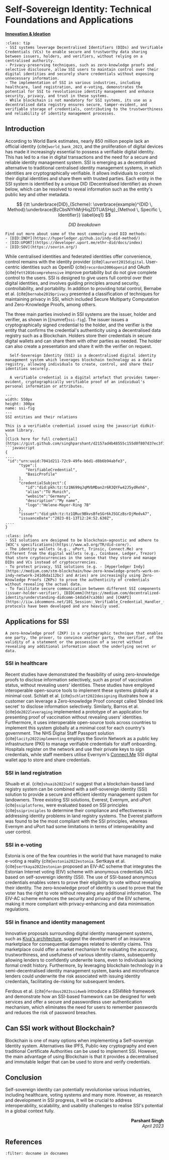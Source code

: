 # Self-Sovereign Identity: Technical Foundations and Applications

<!-- ![Industry Perspective](images/II.svg) -->
<ins>**Innovation & Ideation**</ins>

```{admonition} Key Insights
:class: tip
- SSI systems leverage Decentralised Identifiers (DIDs) and Verifiable Credentials (VCs) to enable secure and trustworthy data sharing between issuers, holders, and verifiers, without relying on a centralised authority.
- Privacy-preserving techniques, such as zero-knowledge proofs and selective disclosure, allow SSI users to maintain control over their digital identities and securely share credentials without exposing unnecessary information.
- The implementation of SSI in various industries, including healthcare, land registration, and e-voting, demonstrates the potential for SSI to revolutionise identity management and enhance security, privacy, and trust in these systems.
- While blockchain is not mandatory for SSI systems, its use as a decentralised data registry ensures secure, tamper-evident, and verifiable storage of credentials, contributing to the trustworthiness and reliability of identity management processes.
```

## Introduction
According to World Bank estimates, nearly 850 million people lack an official identity {cite}`world_bank_2023`, and the proliferation of digital devices has made it increasingly essential to possess a verifiable digital identity. This has led to a rise in digital transactions and the need for a secure and reliable identity management system. SSI is emerging as a decentralised alternative to traditional centralised identity management systems, in which identities are cryptographically verifiable. It allows individuals to control their digital identities and share them with trusted parties. Each entity in the SSI system is identified by a unique DID (Decentralised Identifier) as shown below, which can be resolved to reveal information such as the entity's public key and other metadata.

$$
{\tt \underbrace{DID}_{Scheme}: \overbrace{example}^{DID \, Method}:\underbrace{BzCbsNYhMrjHiqZDTUASHg}_{Method \, Specific \, Identifier}} \label{eq1}
$$
<p align="center"><em>DID breakdown</em></p>

```{seealso}
Find out more about some of the most commonly used DID methods:
- [DID:INDY](https://hyperledger.github.io/indy-did-method/)
- [DID:UPORT](https://developer.uport.me/ethr-did/docs/index)
- [DID:SOV](https://sovrin.org/)
```

While centralised identities and federated identities offer convenience, control remains with the identity provider {cite}`laurent2015digital`. User-centric identities such as OpenID {cite}`recordon2006openid` and OAuth {cite}`fett2016comprehensive` improve portability but do not give complete control to the users. SSI is designed to give users full control over their digital identities, and involves guiding principles around security, controllability, and portability. In addition to providing total control, Bernabe et al. {cite}`bernabe2019privacy` presented a classification of techniques for maintaining privacy in SSI, which included Secure Multiparty Computation and Zero-Knowledge Proofs, among others.


The three main parties involved in SSI systems are the issuer, holder and verifier, as shown in [{numref}`ssi-fig`]. The issuer issues a cryptographically signed credential to the holder, and the verifier is the entity that confirms the credential's authenticity using a decentralised data registry such as a Blockchain. Holders store their credentials in secure digital wallets and can share them with other parties as needed. The holder can also create a presentation and share it with the verifier on request.

`````{margin} **SSI**
  Self-Sovereign Identity (SSI) is a decentralised digital identity management system which leverages blockchain technology as a data registry, allowing individuals to create, control, and share their identities securely.
`````

`````{margin} **Verifiable Credential**
  A verifiable credential is a digital artefact that provides tamper-evident, cryptographically verifiable proof of an individual's personal information or attributes.
`````

```{figure} images/SSI.drawio.png
---
width: 550px
height: 300px
name: ssi-fig
---
SSI entities and their relations
```

```{seealso}
This is a verifiable credential issued using the javascript didkit-wasm library.
\
[Click here for full credential](https://gist.github.com/singhparshant/d2157ad4b48555c155d0f807d37ec3f1)
```javascript
{
....
 "id":"urn:uuid:7041d211-72c9-49fe-b6d1-d8b6b94abfe3",
      "type":[
         "VerifiableCredential",
         "BasicProfile"
      ],
      "credentialSubject":{
         "id":"did:pkh:tz:tz1N699qJqMVbMDan2r6R3QYFw42J5ydReh6",
         "alias":"TU Munich",
         "website":"Germany",
         "description":"My name",
         "logo":"Helene-Mayer-Ring 7B"
      },
      "issuer":"did:pkh:tz:tz1QRuc9BkvsBfeSGr6kJ5GCzBsrDjMedvA7",
      "issuanceDate":"2023-01-13T12:24:52.630Z",
....
}
```

```{admonition} Nitty Gritty of SSI
:class: info
- SSI solutions are designed to be blockchain-agnostic and adhere to [W3C's specifications](https://www.w3.org/TR/did-core/).
- The identity wallets (e.g., uPort, Trinsic, Connect.Me) are different from the digital wallets (e.g., Coinbase, Ledger, Trezor) that store cryptocurrencies in the sense that they store and manage DIDs and VCs instead of cryptocurrencies.
- To protect privacy, SSI solutions (e.g. - [Hyperledger Indy](https://medium.com/stm-blockchain/how-zero-knowledge-proofs-work-on-indy-network-241d6da112bc) and Aries) are increasingly using Zero-Knowledge Proofs (ZKPs) to prove the authenticity of credentials without revealing the actual data.
- To facilitate secure communication between different SSI components (issuer-holder-verifier), [DIDComm](https://medium.com/decentralized-identity/understanding-didcomm-14da547ca36b) and [CHAPI](https://iiw.idcommons.net/101_Session:_Verifiable_Credential_Handler_(CHAPI)_and_DIDComm) protocols have been developed and are heavily used.
```

## Applications for SSI

`````{margin} **Zero-Knowledge Proofs**
A zero-knowledge proof (ZKP) is a cryptographic technique that enables one party, the prover, to convince another party, the verifier, of the validity of a statement or the possession of a secret without revealing any additional information about the underlying secret or data.
`````

### SSI in healthcare
Recent studies have demonstrated the feasibility of using zero-knowledge proofs to disclose information selectively, such as proof of vaccination status, without revealing users' identities. These studies have employed interoperable open-source tools to implement these systems globally at a minimal cost. Schlatt et al. {cite}`schlatt2022designing` illustrates how a customer can leverage a Zero-knowledge Proof concept called 'blinded link secret' to disclose information selectively. Similarly, Barros et al. {cite}`de2022leveraging` implemented a prototype of an application for presenting proof of vaccination without revealing users' identities. Furthermore, it uses interoperable open-source tools across countries to implement this system globally at a minimal cost for each country's government. The NHS Digital Staff Passport solution {cite}`lacity2022implementing` employs the Sovrin Network as a public key infrastructure (PKI) to manage verifiable credentials for staff onboarding. Hospitals register on the network and use their private keys to sign credentials, while staff members utilise Evernym's [Connect.Me](https://www.connect.me/) SSI digital wallet app to store and share credentials.

### SSI in land registration
Shuaib et al. {cite}`shuaib2022self` suggest that a blockchain-based land registry system can be combined with a self-sovereign identity (SSI) solution to provide a secure and efficient identity management system for landowners. Three existing SSI solutions, Everest, Evernym, and uPort {cite}`ssiplatforms`, were evaluated based on SSI principles {cite}`ssiprinciples` to determine their compliance and effectiveness in addressing identity problems in land registry systems. The Everest platform was found to be the most compliant with the SSI principles, whereas Evernym and uPort had some limitations in terms of interoperability and user control.

### SSI in e-voting
Estonia is one of the few countries in the world that have managed to make e-voting a reality {cite}`estonia2022estonia`. Sertkaya et al. {cite}`sertkaya2022estonian` proposed an EIV-AC scheme that integrates the Estonian Internet voting (EIV) scheme with anonymous credentials (AC) based on self-sovereign identity (SSI). The use of SSI-based anonymous credentials enables voters to prove their eligibility to vote without revealing their identity. The zero-knowledge proof of identity is used to prove that the voter has the right to vote without revealing any additional information. The EIV-AC scheme enhances the security and privacy of the EIV scheme, making it more compliant with privacy-enhancing and data minimisation regulations.

### SSI in finance and identity management
Innovative proposals surrounding digital identity management systems, such as [Kiva's architecture](http://www.kiva.org/protocol/), suggest the development of an insurance marketplace for consequential damages related to identity claims. This marketplace could offer a market mechanism for evaluating the accuracy, trustworthiness, and usefulness of various identity claims, subsequently allowing lenders to confidently underwrite loans, even to individuals lacking formal credit history. Furthermore, by leveraging blockchain technology in a semi-decentralised identity management system, banks and microfinance lenders could underwrite the risk associated with issuing identity credentials, facilitating de-risking for subsequent lenders.

Ferdous et al. {cite}`ferdous2023ssi4web` introduce a <em>SSI4Web</em> framework and demonstrate how an SSI-based framework can be designed for web services and offer a secure and passwordless user authentication mechanism, which eliminates the need for users to remember passwords and reduces the risk of password breaches.

## Can SSI work without Blockchain?
Blockchain is one of many options when implementing a Self-sovereign Identity system. Alternatives like IPFS, Public-key cryptography and even traditional Certificate Authorities can be used to implement SSI. However, the main advantage of using Blockchain is that it provides a decentralised and immutable ledger that can be used to store and verify credentials.

## Conclusion
Self-sovereign identity can potentially revolutionise various industries, including healthcare, voting systems and many more. However, as research and development in SSI progress, it will be
 crucial to address interoperability, scalability, and usability challenges to realise SSI's potential in a global context fully.

<div style="text-align: right;font-weight: bold;">Parshant Singh</div>
<div style="text-align: right;font-style: italic;">April 2023</div>

## References

```{bibliography}
:filter: docname in docnames
```
